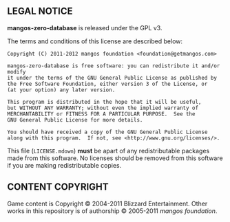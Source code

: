 LEGAL NOTICE
------------

**mangos-zero-database** is released under the GPL v3.

The terms and conditions of this license are described below:

    Copyright (C) 2011-2012 mangos foundation <foundation@getmangos.com>
    
    mangos-zero-database is free software: you can redistribute it and/or modify
    it under the terms of the GNU General Public License as published by
    the Free Software Foundation, either version 3 of the License, or
    (at your option) any later version.
    
    This program is distributed in the hope that it will be useful,
    but WITHOUT ANY WARRANTY; without even the implied warranty of
    MERCHANTABILITY or FITNESS FOR A PARTICULAR PURPOSE.  See the
    GNU General Public License for more details.
    
    You should have received a copy of the GNU General Public License
    along with this program.  If not, see <http://www.gnu.org/licenses/>.

This file (`LICENSE.mdown`) **must** be apart of any redistributable packages
made from this software.  No licenses should be removed from this software if
you are making redistributable copies.


CONTENT COPYRIGHT
-----------------
Game content is Copyright © 2004-2011 Blizzard Entertainment.  Other works in
this repository is of authorship © 2005-2011 *mangos foundation*.
